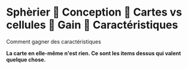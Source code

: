 # Sphèrier  Conception  Cartes vs cellules  Gain  Caractéristiques

Comment gagner des caractéristiques

**La carte en elle-même n'est rien. Ce sont les items dessus qui valent quelque chose.**

